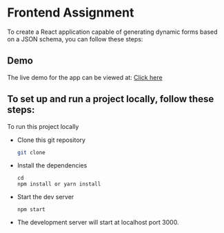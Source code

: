 # Frontend Assignment

To create a React application capable of generating dynamic forms based on a JSON schema, you can follow these steps:

## Demo

The live demo for the app can be viewed at: [Click here](https://65c2677896121e137ceb7ae3--guileless-frangollo-3c25c2.netlify.app/)


## To set up and run a project locally, follow these steps:

To run this project locally

- Clone this git repository
    ```bash
    git clone
    ```
- Install the dependencies
    ```
    cd 
    npm install or yarn install
    ```

- Start the dev server
    ```
    npm start 
    ```

- The development server will start at localhost port 3000.